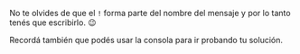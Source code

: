No te olvides de que el `!` forma parte del nombre del mensaje y por lo tanto tenés que escribirlo. :wink:

Recordá también que podés usar la consola para ir probando tu solución.